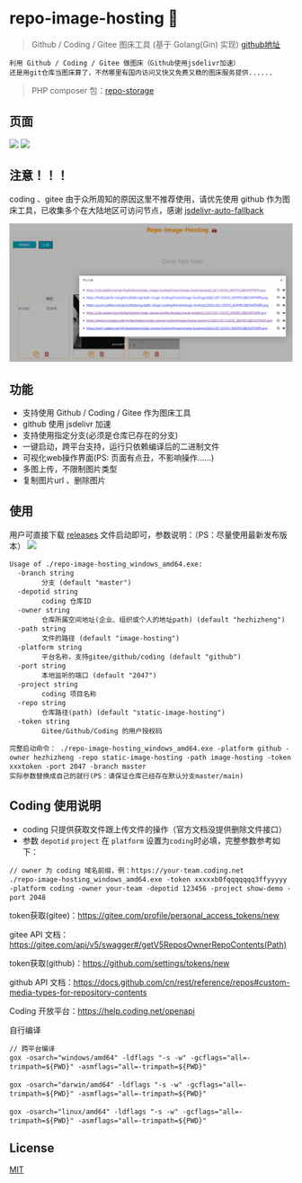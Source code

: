 # repo-image-hosting 🐽

> Github / Coding / Gitee 图床工具 (基于 Golang(Gin) 实现) [github地址](https://github.com/hezhizheng/repo-image-hosting)

```
利用 Github / Coding / Gitee 做图床（Github使用jsdelivr加速）
还是用git仓库当图床算了，不然哪里有国内访问又快又免费又稳的图床服务提供......
```

> PHP composer 包：[repo-storage](https://github.com/hezhizheng/repo-storage)

## 页面
![](https://cdn.learnku.com/uploads/images/202102/07/6843/crh7ytVwiz.png)
![](https://cdn.learnku.com/uploads/images/202102/07/6843/8CY2HIkX5x.gif!large)


## 注意！！！
coding 、gitee 由于众所周知的原因这里不推荐使用，请优先使用 github 作为图床工具，已收集多个在大陆地区可访问节点，感谢 [jsdelivr-auto-fallback](https://github.com/PipecraftNet/jsdelivr-auto-fallback)

![](./images/copy.png)
 
## 功能
- 支持使用 Github / Coding / Gitee 作为图床工具
- github 使用 jsdelivr 加速
- 支持使用指定分支(必须是仓库已存在的分支)
- 一键启动，跨平台支持，运行只依赖编译后的二进制文件
- 可视化web操作界面(PS: 页面有点丑，不影响操作......)
- 多图上传，不限制图片类型
- 复制图片url 、删除图片

## 使用
用户可直接下载 [releases](https://github.com/hezhizheng/repo-image-hosting/releases) 文件启动即可，参数说明：（PS：尽量使用最新发布版本）
![](https://hzz333.coding.net/p/show-demo/d/static-image-hosting/git/raw/master/image-hosting/20220327001545_NOOWYGIESYWUAUXL.png)

```
Usage of ./repo-image-hosting_windows_amd64.exe:
  -branch string               
        分支 (default "master")
  -depotid string              
        coding 仓库ID          
  -owner string
        仓库所属空间地址(企业、组织或个人的地址path) (default "hezhizheng")
  -path string
        文件的路径 (default "image-hosting")
  -platform string
        平台名称，支持gitee/github/coding (default "github")
  -port string
        本地监听的端口 (default "2047")
  -project string
        coding 项目名称
  -repo string
        仓库路径(path) (default "static-image-hosting")
  -token string
        Gitee/Github/Coding 的用户授权码

```

```
完整启动命令： ./repo-image-hosting_windows_amd64.exe -platform github -owner hezhizheng -repo static-image-hosting -path image-hosting -token xxxtoken -port 2047 -branch master
实际参数替换成自己的就行(PS：请保证仓库已经存在默认分支master/main)
```

## Coding 使用说明
- coding 只提供获取文件跟上传文件的操作（官方文档没提供删除文件接口）
- 参数 `depotid` `project` 在 `platform` 设置为`coding`时必填，完整参数参考如下：
```
// owner 为 coding 域名前缀，例：https://your-team.coding.net
./repo-image-hosting_windows_amd64.exe -token xxxxxb0fqqqqqqq3ffyyyyy -platform coding -owner your-team -depotid 123456 -project show-demo -port 2048
```

token获取(gitee)：https://gitee.com/profile/personal_access_tokens/new

gitee API 文档：https://gitee.com/api/v5/swagger#/getV5ReposOwnerRepoContents(Path)

token获取(github)：https://github.com/settings/tokens/new

github API 文档：https://docs.github.com/cn/rest/reference/repos#custom-media-types-for-repository-contents

Coding 开放平台：https://help.coding.net/openapi


自行编译
```
// 跨平台编译
gox -osarch="windows/amd64" -ldflags "-s -w" -gcflags="all=-trimpath=${PWD}" -asmflags="all=-trimpath=${PWD}"

gox -osarch="darwin/amd64" -ldflags "-s -w" -gcflags="all=-trimpath=${PWD}" -asmflags="all=-trimpath=${PWD}"

gox -osarch="linux/amd64" -ldflags "-s -w" -gcflags="all=-trimpath=${PWD}" -asmflags="all=-trimpath=${PWD}"
```

## License
[MIT](./LICENSE.txt)
